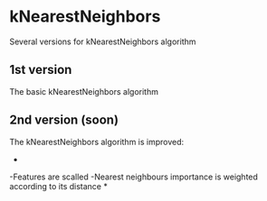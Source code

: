# kNearestNeighbors
Several versions for kNearestNeighbors algorithm

## 1st version
The basic kNearestNeighbors algorithm

## 2nd version (soon)
The kNearestNeighbors algorithm is improved:

*
-Features are scalled
-Nearest neighbours importance is weighted according to its distance
*
